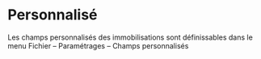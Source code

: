 # Personnalisé

Les champs personnalisés des immobilisations 
 sont définissables dans le menu Fichier – Paramétrages – Champs personnalisés


